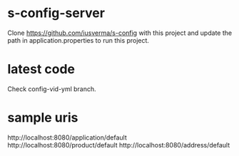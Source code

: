 # s-config-server
Clone https://github.com/iusverma/s-config with this project and update the path in application.properties to run this project.

# latest code
Check config-vid-yml branch.

# sample uris
http://localhost:8080/application/default
http://localhost:8080/product/default
http://localhost:8080/address/default
